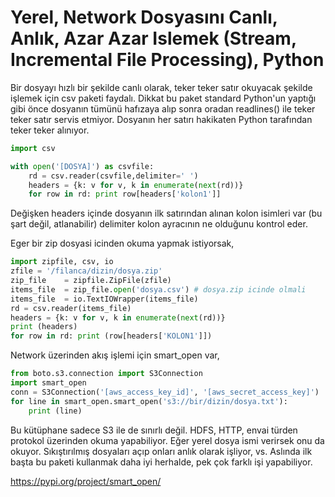 # Yerel, Network Dosyasını Canlı, Anlık, Azar Azar Islemek (Stream, Incremental File Processing),  Python

Bir dosyayı hızlı bir şekilde canlı olarak, teker teker satır okuyacak
şekilde işlemek için csv paketi faydalı. Dikkat bu paket standard
Python'un yaptığı gibi önce dosyanın tümünü hafızaya alıp sonra oradan
readlines() ile teker teker satır servis etmiyor. Dosyanın her satırı
hakikaten Python tarafından teker teker alınıyor.

```python
import csv

with open('[DOSYA]') as csvfile:
    rd = csv.reader(csvfile,delimiter=' ')
    headers = {k: v for v, k in enumerate(next(rd))}
    for row in rd: print row[headers['kolon1']]
```

Değişken headers içinde dosyanın ilk satırından alınan kolon isimleri
var (bu şart değil, atlanabilir) delimiter kolon ayracının ne olduğunu
kontrol eder.

Eger bir zip dosyasi icinden okuma yapmak istiyorsak,

```python
import zipfile, csv, io
zfile = '/filanca/dizin/dosya.zip'
zip_file    = zipfile.ZipFile(zfile)
items_file  = zip_file.open('dosya.csv') # dosya.zip icinde olmali
items_file  = io.TextIOWrapper(items_file)
rd = csv.reader(items_file)
headers = {k: v for v, k in enumerate(next(rd))}
print (headers)
for row in rd: print (row[headers['KOLON1']])
```

Network üzerinden akış işlemi için smart_open var,

```python
from boto.s3.connection import S3Connection
import smart_open
conn = S3Connection('[aws_access_key_id]', '[aws_secret_access_key]')
for line in smart_open.smart_open('s3://bir/dizin/dosya.txt'):
    print (line)
```

Bu kütüphane sadece S3 ile de sınırlı değil. HDFS, HTTP, envai türden
protokol üzerinden okuma yapabiliyor. Eğer yerel dosya ismi verirsek
onu da okuyor. Sıkıştırılmış dosyaları açıp onları anlık olarak
işliyor, vs. Aslında ilk başta bu paketi kullanmak daha iyi herhalde,
pek çok farklı işi yapabiliyor.

https://pypi.org/project/smart_open/






